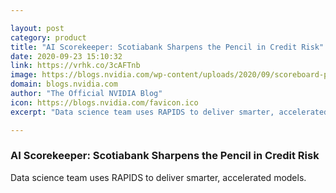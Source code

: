 ```yaml
---

layout: post
category: product
title: "AI Scorekeeper: Scotiabank Sharpens the Pencil in Credit Risk"
date: 2020-09-23 15:10:32
link: https://vrhk.co/3cAFTnb
image: https://blogs.nvidia.com/wp-content/uploads/2020/09/scoreboard-pixabay-1280.jpg
domain: blogs.nvidia.com
author: "The Official NVIDIA Blog"
icon: https://blogs.nvidia.com/favicon.ico
excerpt: "Data science team uses RAPIDS to deliver smarter, accelerated models."

---
```


### AI Scorekeeper: Scotiabank Sharpens the Pencil in Credit Risk

Data science team uses RAPIDS to deliver smarter, accelerated models.